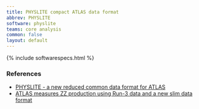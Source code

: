 ```yaml
---
title: PHYSLITE compact ATLAS data format
abbrev: PHYSLITE
software: physlite
teams: core analysis
common: false
layout: default
---
```


{% include softwarespecs.html %}

### References

- [PHYSLITE - a new reduced common data format for ATLAS](https://indico.jlab.org/event/459/contributions/11586/)
- [ATLAS measures ZZ production using Run-3 data and a new slim data format](https://atlas.cern/updates/press-statement/atlas-measures-zz-production-using-run-3-data-and-new-slim-data-format)
